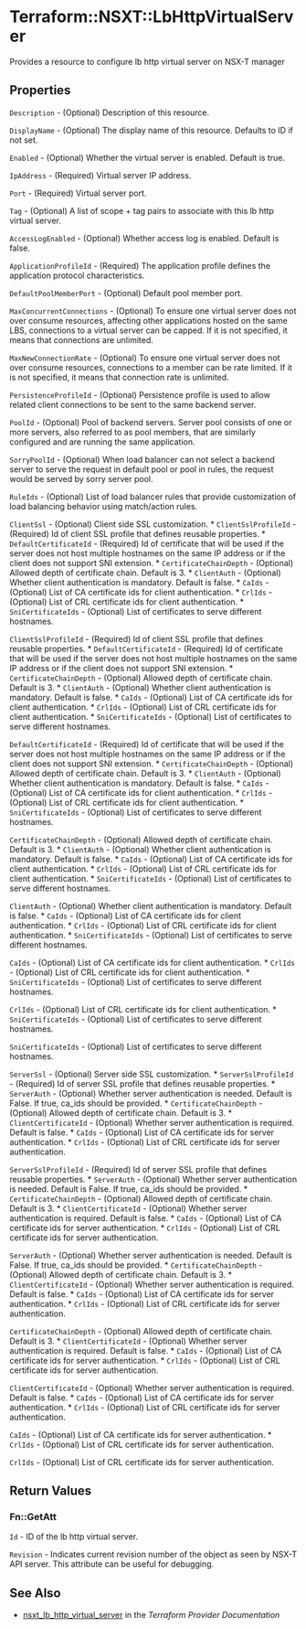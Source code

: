 # Terraform::NSXT::LbHttpVirtualServer

Provides a resource to configure lb http virtual server on NSX-T manager

## Properties

`Description` - (Optional) Description of this resource.

`DisplayName` - (Optional) The display name of this resource. Defaults to ID if not set.

`Enabled` - (Optional) Whether the virtual server is enabled. Default is true.

`IpAddress` - (Required) Virtual server IP address.

`Port` - (Required) Virtual server port.

`Tag` - (Optional) A list of scope + tag pairs to associate with this lb http virtual server.

`AccessLogEnabled` - (Optional) Whether access log is enabled. Default is false.

`ApplicationProfileId` - (Required) The application profile defines the application protocol characteristics.

`DefaultPoolMemberPort` - (Optional) Default pool member port.

`MaxConcurrentConnections` - (Optional) To ensure one virtual server does not over consume resources, affecting other applications hosted on the same LBS, connections to a virtual server can be capped. If it is not specified, it means that connections are unlimited.

`MaxNewConnectionRate` - (Optional) To ensure one virtual server does not over consume resources, connections to a member can be rate limited. If it is not specified, it means that connection rate is unlimited.

`PersistenceProfileId` - (Optional) Persistence profile is used to allow related client connections to be sent to the same backend server.

`PoolId` - (Optional) Pool of backend servers. Server pool consists of one or more servers, also referred to as pool members, that are similarly configured and are running the same application.

`SorryPoolId` - (Optional) When load balancer can not select a backend server to serve the request in default pool or pool in rules, the request would be served by sorry server pool.

`RuleIds` - (Optional) List of load balancer rules that provide customization of load balancing behavior using match/action rules.

`ClientSsl` - (Optional) Client side SSL customization. * `ClientSslProfileId` - (Required) Id of client SSL profile that defines reusable properties. * `DefaultCertificateId` - (Required) Id of certificate that will be used if the server does not host     multiple hostnames on the same IP address or if the client does not support SNI extension. * `CertificateChainDepth` - (Optional) Allowed depth of certificate chain. Default is 3. * `ClientAuth` - (Optional) Whether client authentication is mandatory. Default is false. * `CaIds` - (Optional) List of CA certificate ids for client authentication. * `CrlIds` - (Optional) List of CRL certificate ids for client authentication. * `SniCertificateIds` - (Optional) List of certificates to serve different hostnames.

`ClientSslProfileId` - (Required) Id of client SSL profile that defines reusable properties. * `DefaultCertificateId` - (Required) Id of certificate that will be used if the server does not host     multiple hostnames on the same IP address or if the client does not support SNI extension. * `CertificateChainDepth` - (Optional) Allowed depth of certificate chain. Default is 3. * `ClientAuth` - (Optional) Whether client authentication is mandatory. Default is false. * `CaIds` - (Optional) List of CA certificate ids for client authentication. * `CrlIds` - (Optional) List of CRL certificate ids for client authentication. * `SniCertificateIds` - (Optional) List of certificates to serve different hostnames.

`DefaultCertificateId` - (Required) Id of certificate that will be used if the server does not host     multiple hostnames on the same IP address or if the client does not support SNI extension. * `CertificateChainDepth` - (Optional) Allowed depth of certificate chain. Default is 3. * `ClientAuth` - (Optional) Whether client authentication is mandatory. Default is false. * `CaIds` - (Optional) List of CA certificate ids for client authentication. * `CrlIds` - (Optional) List of CRL certificate ids for client authentication. * `SniCertificateIds` - (Optional) List of certificates to serve different hostnames.

`CertificateChainDepth` - (Optional) Allowed depth of certificate chain. Default is 3. * `ClientAuth` - (Optional) Whether client authentication is mandatory. Default is false. * `CaIds` - (Optional) List of CA certificate ids for client authentication. * `CrlIds` - (Optional) List of CRL certificate ids for client authentication. * `SniCertificateIds` - (Optional) List of certificates to serve different hostnames.

`ClientAuth` - (Optional) Whether client authentication is mandatory. Default is false. * `CaIds` - (Optional) List of CA certificate ids for client authentication. * `CrlIds` - (Optional) List of CRL certificate ids for client authentication. * `SniCertificateIds` - (Optional) List of certificates to serve different hostnames.

`CaIds` - (Optional) List of CA certificate ids for client authentication. * `CrlIds` - (Optional) List of CRL certificate ids for client authentication. * `SniCertificateIds` - (Optional) List of certificates to serve different hostnames.

`CrlIds` - (Optional) List of CRL certificate ids for client authentication. * `SniCertificateIds` - (Optional) List of certificates to serve different hostnames.

`SniCertificateIds` - (Optional) List of certificates to serve different hostnames.

`ServerSsl` - (Optional) Server side SSL customization. * `ServerSslProfileId` - (Required) Id of server SSL profile that defines reusable properties. * `ServerAuth` - (Optional) Whether server authentication is needed. Default is False. If true, ca_ids should be provided. * `CertificateChainDepth` - (Optional) Allowed depth of certificate chain. Default is 3. * `ClientCertificateId` - (Optional) Whether server authentication is required. Default is false. * `CaIds` - (Optional) List of CA certificate ids for server authentication. * `CrlIds` - (Optional) List of CRL certificate ids for server authentication.

`ServerSslProfileId` - (Required) Id of server SSL profile that defines reusable properties. * `ServerAuth` - (Optional) Whether server authentication is needed. Default is False. If true, ca_ids should be provided. * `CertificateChainDepth` - (Optional) Allowed depth of certificate chain. Default is 3. * `ClientCertificateId` - (Optional) Whether server authentication is required. Default is false. * `CaIds` - (Optional) List of CA certificate ids for server authentication. * `CrlIds` - (Optional) List of CRL certificate ids for server authentication.

`ServerAuth` - (Optional) Whether server authentication is needed. Default is False. If true, ca_ids should be provided. * `CertificateChainDepth` - (Optional) Allowed depth of certificate chain. Default is 3. * `ClientCertificateId` - (Optional) Whether server authentication is required. Default is false. * `CaIds` - (Optional) List of CA certificate ids for server authentication. * `CrlIds` - (Optional) List of CRL certificate ids for server authentication.

`CertificateChainDepth` - (Optional) Allowed depth of certificate chain. Default is 3. * `ClientCertificateId` - (Optional) Whether server authentication is required. Default is false. * `CaIds` - (Optional) List of CA certificate ids for server authentication. * `CrlIds` - (Optional) List of CRL certificate ids for server authentication.

`ClientCertificateId` - (Optional) Whether server authentication is required. Default is false. * `CaIds` - (Optional) List of CA certificate ids for server authentication. * `CrlIds` - (Optional) List of CRL certificate ids for server authentication.

`CaIds` - (Optional) List of CA certificate ids for server authentication. * `CrlIds` - (Optional) List of CRL certificate ids for server authentication.

`CrlIds` - (Optional) List of CRL certificate ids for server authentication.


## Return Values

### Fn::GetAtt

`Id` - ID of the lb http virtual server.

`Revision` - Indicates current revision number of the object as seen by NSX-T API server. This attribute can be useful for debugging.

## See Also

* [nsxt_lb_http_virtual_server](https://www.terraform.io/docs/providers/nsxt/r/lb_http_virtual_server.html) in the _Terraform Provider Documentation_